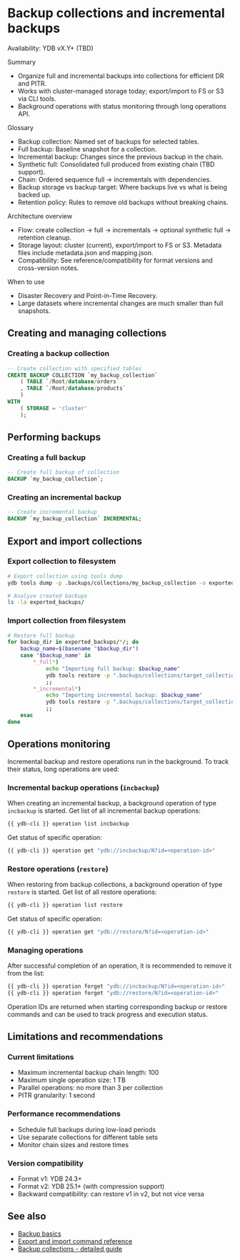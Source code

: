 # Backup collections and incremental backups

Availability: YDB vX.Y+ (TBD)

Summary

- Organize full and incremental backups into collections for efficient DR and PITR.
- Works with cluster-managed storage today; export/import to FS or S3 via CLI tools.
- Background operations with status monitoring through long operations API.

Glossary

- Backup collection: Named set of backups for selected tables.
- Full backup: Baseline snapshot for a collection.
- Incremental backup: Changes since the previous backup in the chain.
- Synthetic full: Consolidated full produced from existing chain (TBD support).
- Chain: Ordered sequence full → incrementals with dependencies.
- Backup storage vs backup target: Where backups live vs what is being backed up.
- Retention policy: Rules to remove old backups without breaking chains.

Architecture overview

- Flow: create collection → full → incrementals → optional synthetic full → retention cleanup.
- Storage layout: cluster (current), export/import to FS or S3. Metadata files include metadata.json and mapping.json.
- Compatibility: See reference/compatibility for format versions and cross-version notes.

When to use

- Disaster Recovery and Point-in-Time Recovery.
- Large datasets where incremental changes are much smaller than full snapshots.

## Creating and managing collections

### Creating a backup collection

```sql
-- Create collection with specified tables
CREATE BACKUP COLLECTION `my_backup_collection`
    ( TABLE `/Root/database/orders`
    , TABLE `/Root/database/products`
    )
WITH
    ( STORAGE = 'cluster'
    );
```

## Performing backups

### Creating a full backup

```sql
-- Create full backup of collection
BACKUP `my_backup_collection`;
```

### Creating an incremental backup

```sql
-- Create incremental backup
BACKUP `my_backup_collection` INCREMENTAL;
```

## Export and import collections

### Export collection to filesystem

```bash
# Export collection using tools dump
ydb tools dump -p .backups/collections/my_backup_collection -o exported_backups

# Analyze created backups
ls -la exported_backups/
```

### Import collection from filesystem

```bash
# Restore full backup
for backup_dir in exported_backups/*/; do
    backup_name=$(basename "$backup_dir")
    case "$backup_name" in
        *_full*)
            echo "Importing full backup: $backup_name"
            ydb tools restore -p ".backups/collections/target_collection/$backup_name" -i "$backup_dir"
            ;;
        *_incremental*)
            echo "Importing incremental backup: $backup_name"
            ydb tools restore -p ".backups/collections/target_collection/$backup_name" -i "$backup_dir"
            ;;
    esac
done
```

## Operations monitoring

Incremental backup and restore operations run in the background. To track their status, long operations are used:

### Incremental backup operations (`incbackup`)

When creating an incremental backup, a background operation of type `incbackup` is started. Get list of all incremental backup operations:

```bash
{{ ydb-cli }} operation list incbackup
```

Get status of specific operation:

```bash
{{ ydb-cli }} operation get "ydb://incbackup/N?id=<operation-id>"
```

### Restore operations (`restore`)

When restoring from backup collections, a background operation of type `restore` is started. Get list of all restore operations:

```bash
{{ ydb-cli }} operation list restore
```

Get status of specific operation:

```bash
{{ ydb-cli }} operation get "ydb://restore/N?id=<operation-id>"
```

### Managing operations

After successful completion of an operation, it is recommended to remove it from the list:

```bash
{{ ydb-cli }} operation forget "ydb://incbackup/N?id=<operation-id>"
{{ ydb-cli }} operation forget "ydb://restore/N?id=<operation-id>"
```

Operation IDs are returned when starting corresponding backup or restore commands and can be used to track progress and execution status.

## Limitations and recommendations

### Current limitations

- Maximum incremental backup chain length: 100
- Maximum single operation size: 1 TB
- Parallel operations: no more than 3 per collection
- PITR granularity: 1 second

### Performance recommendations

- Schedule full backups during low-load periods
- Use separate collections for different table sets
- Monitor chain sizes and restore times

### Version compatibility

- Format v1: YDB 24.3+
- Format v2: YDB 25.1+ (with compression support)
- Backward compatibility: can restore v1 in v2, but not vice versa

## See also

- [Backup basics](../backup.md)
- [Export and import command reference](../../reference/ydb-cli/export-import/index.md)
- [Backup collections - detailed guide](../../reference/ydb-cli/export-import/backup-collections/overview.md)
